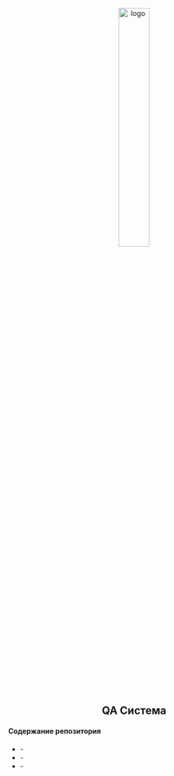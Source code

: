 <p align="center">
    <img alt="logo" src="https://acdn.tinkoff.ru/static/pages/files/6d109418-912e-4ae4-9f55-34cdce5ee273.png" width='35%'>
</p>

<h2 align="center">
    QA Система
</h2>

#### Содержание репозитория
* []() - 
* []() - 
* []() - 
